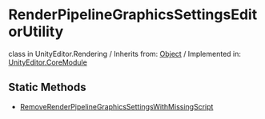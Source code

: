 # RenderPipelineGraphicsSettingsEditorUtility
class in UnityEditor.Rendering
 / Inherits from: <a href="https://docs.unity3d.com/6000.0/Documentation/ScriptReference/Object.html">Object</a> / Implemented in: <a href="https://docs.unity3d.com/6000.0/Documentation/ScriptReference/UnityEditor.CoreModule.html">UnityEditor.CoreModule</a>
## Static Methods
- <a href="https://docs.unity3d.com/6000.0/Documentation/ScriptReference/RenderPipelineGraphicsSettingsEditorUtility.RemoveRenderPipelineGraphicsSettingsWithMissingScript.html">RemoveRenderPipelineGraphicsSettingsWithMissingScript</a>
